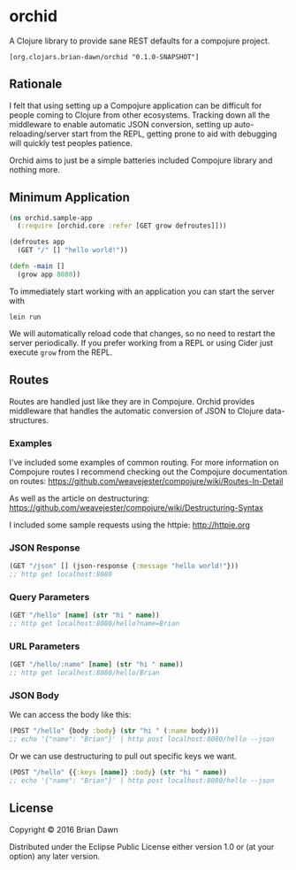 # orchid

A Clojure library to provide sane REST defaults for a compojure project.

```
[org.clojars.brian-dawn/orchid "0.1.0-SNAPSHOT"]
```

## Rationale

I felt that using setting up a Compojure application can be difficult for people
coming to Clojure from other ecosystems. Tracking down all the middleware to
enable automatic JSON conversion, setting up auto-reloading/server start from the REPL,
getting prone to aid with debugging will quickly test peoples patience.

Orchid aims to just be a simple batteries included Compojure library and nothing more.

## Minimum Application

```clojure
(ns orchid.sample-app
  (:require [orchid.core :refer [GET grow defroutes]]))

(defroutes app
  (GET "/" [] "hello world!"))

(defn -main []
  (grow app 8080))
```

To immediately start working with an application you can start the server with

`lein run`

We will automatically reload code that changes, so no need to restart the server periodically.
If you prefer working from a REPL or using Cider just execute `grow` from the REPL.

## Routes

Routes are handled just like they are in Compojure. Orchid provides middleware
that handles the automatic conversion of JSON to Clojure data-structures.

### Examples

I've included some examples of common routing. For more information on Compojure routes I recommend
checking out the Compojure documentation on routes: https://github.com/weavejester/compojure/wiki/Routes-In-Detail

As well as the article on destructuring: https://github.com/weavejester/compojure/wiki/Destructuring-Syntax

I included some sample requests using the httpie: http://httpie.org

### JSON Response

```clojure
(GET "/json" [] (json-response {:message "hello world!"}))
;; http get localhost:8080
```

### Query Parameters

```clojure
(GET "/hello" [name] (str "hi " name))
;; http get localhost:8080/hello?name=Brian
```

### URL Parameters

```clojure
(GET "/hello/:name" [name] (str "hi " name))
;; http get localhost:8080/hello/Brian
```

### JSON Body

We can access the body like this:
```clojure
(POST "/hello" {body :body} (str "hi " (:name body)))
;; echo '{"name": "Brian"}' | http post localhost:8080/hello --json
```

Or we can use destructuring to pull out specific keys we want.
```clojure
(POST "/hello" {{:keys [name]} :body} (str "hi " name))
;; echo '{"name": "Brian"}' | http post localhost:8080/hello --json
```

## License

Copyright © 2016 Brian Dawn

Distributed under the Eclipse Public License either version 1.0 or (at
your option) any later version.
